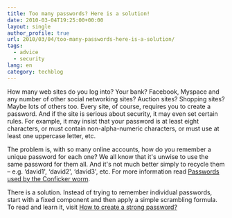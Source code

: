 ```yaml
---
title: Too many passwords? Here is a solution!
date: 2010-03-04T19:25:00+00:00
layout: single
author_profile: true
url: 2010/03/04/too-many-passwords-here-is-a-solution/
tags:
  - advice
  - security
lang: en
category: techblog
---
```

How many web sites do you log into? Your bank? Facebook, Myspace and any number of other social networking sites? Auction sites? Shopping sites? Maybe lots of others too. Every site, of course, requires you to create a password. And if the site is serious about security, it may even set certain rules. For example, it may insist that your password is at least eight characters, or must contain non-alpha-numeric characters, or must use at least one uppercase letter, etc.

The problem is, with so many online accounts, how do you remember a unique password for each one? We all know that it's unwise to use the same password for them all. And it's not much better simply to recycle them &#8211; e.g. &#8216;david1', &#8216;david2', &#8216;david3', etc. For more information read [Passwords used by the Conficker worm](http://sites.google.com/site/boelectronic/computer/security/passwords/passwords-used-by-the-conficker-worm).

There is a solution. Instead of trying to remember individual passwords, start with a fixed component and then apply a simple scrambling formula. To read and learn it, visit [How to create a strong password?](http://sites.google.com/site/boelectronic/computer/security/passwords)